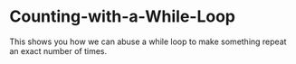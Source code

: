 # Counting-with-a-While-Loop
This shows you how we can abuse a while loop to make something repeat an exact number of times.
